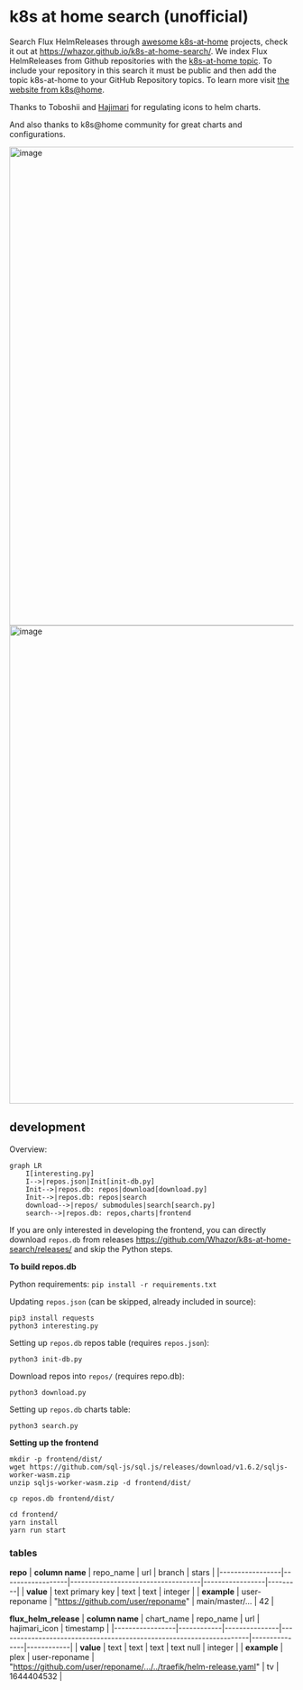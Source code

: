 # k8s at home search (unofficial)
Search Flux HelmReleases through [awesome k8s-at-home](https://github.com/k8s-at-home/awesome-home-kubernetes) projects, check it out at https://whazor.github.io/k8s-at-home-search/. We index Flux HelmReleases from Github repositories with the [k8s-at-home topic](https://github.com/topics/k8s-at-home). To include your repository in this search it must be public and then add the topic k8s-at-home to your GitHub Repository topics. To learn more visit [the website from k8s@home](https://k8s-at-home.com/).

Thanks to Toboshii and [Hajimari](https://github.com/toboshii/hajimari) for regulating icons to helm charts.

And also thanks to k8s@home community for great charts and configurations.

<img width="848" alt="image" src="https://user-images.githubusercontent.com/184182/152700148-2f41a576-7ae4-4ed5-b14c-840347787036.png">

<img width="848" alt="image" src="https://user-images.githubusercontent.com/184182/152700157-b9c79d7b-d793-4bb9-b422-d3ed882b4035.png">

## development
Overview:
```mermaid
graph LR
    I[interesting.py]
    I-->|repos.json|Init[init-db.py]
    Init-->|repos.db: repos|download[download.py]
    Init-->|repos.db: repos|search
    download-->|repos/ submodules|search[search.py]
    search-->|repos.db: repos,charts|frontend
```

If you are only interested in developing the frontend, you can directly download `repos.db` from releases https://github.com/Whazor/k8s-at-home-search/releases/ and skip the Python steps.

**To build repos.db**

Python requirements: `pip install -r requirements.txt`

Updating `repos.json` (can be skipped, already included in source):
```
pip3 install requests
python3 interesting.py
```

Setting up `repos.db` repos table (requires `repos.json`):
```
python3 init-db.py
```

Download repos into `repos/` (requires repo.db):
```
python3 download.py
```

Setting up `repos.db` charts table:
```
python3 search.py
```

**Setting up the frontend**

```
mkdir -p frontend/dist/
wget https://github.com/sql-js/sql.js/releases/download/v1.6.2/sqljs-worker-wasm.zip
unzip sqljs-worker-wasm.zip -d frontend/dist/

cp repos.db frontend/dist/

cd frontend/
yarn install
yarn run start
```

### tables

**repo**
| **column name** | repo_name        | url                                | branch          | stars   |
|-----------------|------------------|------------------------------------|-----------------|---------|
| **value**       | text primary key | text                               | text            | integer |
| **example**     | user-reponame    | "https://github.com/user/reponame" | main/master/... | 42      |

**flux_helm_release**
| **column name** | chart_name | repo_name     | url                                                                 | hajimari_icon | timestamp  |
|-----------------|------------|---------------|---------------------------------------------------------------------|---------------|------------|
| **value**       | text       | text          | text                                                                | text null     | integer    |
| **example**     | plex       | user-reponame | "https://github.com/user/reponame/.../../traefik/helm-release.yaml" | tv            | 1644404532 |
